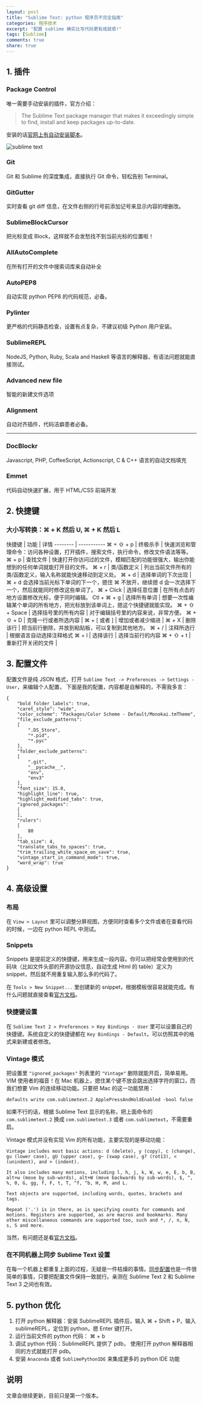 ```yaml
---
layout: post
title: "Sublime Text: python 程序员不完全指南"
categories: 程序技术
excerpt: "配置 sublime 确实比写代码更有成就感!"
tags: [Sublime]
comments: true
share: true
---
```


## 1. 插件

### Package Control

唯一需要手动安装的插件，官方介绍：

> The Sublime Text package manager that makes it exceedingly simple to find, install and keep packages up-to-date.

安装的话[官网上有自动安装脚本](https://sublime.wbond.net/installation)。

![sublime text](https://raw.githubusercontent.com/cizixs/cizixs.github.io/master/images/sublime_text.png)

### Git
Git 和 Sublime 的深度集成，直接执行 Git 命令，轻松告别 Terminal。

### GitGutter
实时查看 git diff 信息，在文件右侧的行号前添加记号来显示内容的增删改。

###  SublimeBlockCursor
把光标变成 Block，这样就不会发愁找不到当前光标的位置啦！

### AllAutoComplete
在所有打开的文件中搜索词库来自动补全

### AutoPEP8
自动实现 python PEP8 的代码规范，必备。

### Pylinter
更严格的代码静态检查，设置有点复杂，不建议初级 Python 用户安装。

### SublimeREPL

NodeJS, Python, Ruby, Scala and Haskell 等语言的解释器，有语法问题就能直接测试。

### Advanced new file
智能的新建文件选项

### Alignment
自动对齐插件，代码洁癖患者必备。

---------

### DocBlockr
Javascript, PHP, CoffeeScript, Actionscript, C & C++ 语言的自动文档填充

### Emmet
代码自动快速扩展，用于 HTML/CSS 前端开发

## 2. 快捷键


### 大小写转换：⌘ + K 然后 U, ⌘ + K 然后 L



快捷键             |           功能              |   详情
--------        |   -----------
⌘ + ⇧ + p       | 终极杀手      |   快速浏览和管理命令：访问各种设置，打开插件，搜索文件，执行命令，修改文件语法等等。
⌘ + p           | 查找文件  |   快速打开你访问过的文件，模糊匹配的功能很强大，输出你能想到的任何单词就能打开目的文件。
⌘ + r           | 类/函数定义    | 列出当前文件所有的类/函数定义，输入名称就能快速移动到定义处。
⌘ + d           | 选择单词的下次出现     | ⌘ + d 会选择当前光标下单词的下一个，摁住 ⌘ 不放开，继续摁 d 会一次选择下一个，然后就能同时修改这些单词了。
⌘ + Click       | 选择任意位置    |   在所有点击的地方设置修改光标，便于同时编辑。
Ctl + ⌘ + g     |   选择所有单词  |   想要一次性编辑某个单词的所有地方，把光标放到该单词上，摁这个快捷键就能实现。
⌘ + ⇧ + Space   | 选择括号里的所有内容 | 对于编辑括号里的内容来说，非常方便。
⌘ + ⇧ + D       | 克隆一行或者所选内容 |
⌘ + \[ 或者 \]  | 增加或者减少缩进        |
⌘ + X           | 删除该行          | 把当前行删除，并放到粘贴板，可以复制到其他地方。
⌘ + /           | 注释所选行         | 根据语言自动选择注释格式
⌘ + l           | 选择该行          | 选择当前行的内容
⌘ + ⇧ + t       | 重新打开关闭的文件 |


## 3. 配置文件

配置文件是纯 JSON 格式，打开 `Sublime Text -> Preferences -> Settings - User`，来编辑个人配置， 下面是我的配置，内容都是自解释的，不需我多言：

    {
        "bold_folder_labels": true,
        "caret_style": "wide",
        "color_scheme": "Packages/Color Scheme - Default/Monokai.tmTheme",
        "file_exclude_patterns":
        [
            ".DS_Store",
            "*.pid",
            "*.pyc"
        ],
        "folder_exclude_patterns":
        [
            ".git",
            "__pycache__",
            "env",
            "env3"
        ],
        "font_size": 15.0,
        "highlight_line": true,
        "highlight_modified_tabs": true,
        "ignored_packages":
        [
        ],
        "rulers":
        [
            80
        ],
        "tab_size": 4,
        "translate_tabs_to_spaces": true,
        "trim_trailing_white_space_on_save": true,
        "vintage_start_in_command_mode": true,
        "word_wrap": true
    }


## 4. 高级设置

### 布局
在 `View > Layout` 里可以调整分屏视图，方便同时查看多个文件或者在查看代码的时候，一边在 python REPL 中测试。

### Snippets
Snippets 是提前定义的快捷键，用来生成一段内容。你可以把经常会使用到的代码块（比如文件头部的开源协议信息，自动生成 Html 的 table）定义为 snippet，然后就不用重复输入那么多的代码了。

在 `Tools > New Snippet...` 里创建新的 snippet，根据模板很容易就能完成。有什么问题就直接查看[官方文档](http://sublimetext.info/docs/en/extensibility/snippets.html)。

### 快捷键设置

在 `Sublime Text 2 > Preferences > Key Bindings - User` 里可以设置自己的快捷键。系统自定义的快捷键都在 `Key Bindings - Default`，可以仿照其中的格式来新建或者修改。

### Vintage 模式
把设置里 `"ignored_packages"` 列表里的 `"Vintage"` 删除就能开启，简单易用。VIM 使用者的福音！在 Mac 机器上，摁住某个键不放会跳出选择字符的窗口，而我们想要 Vim 的连续移动功能。只要把 Mac 的这一功能禁用：

    defaults write com.sublimetext.2 ApplePressAndHoldEnabled -bool false

如果不行的话，根据 Sublime Text 显示的名称，把上面命令的 `com.sublimetext.2` 换成 `com.sublimetext.3` 或者 `com.sublimetext`，不需要重启。

Vintage 模式并没有实现 Vim 的所有功能，主要实现的是移动功能：

    Vintage includes most basic actions: d (delete), y (copy), c (change), gu (lower case), gU (upper case), g~ (swap case), g? (rot13), < (unindent), and > (indent).

    It also includes many motions, including l, h, j, k, W, w, e, E, b, B, alt+w (move by sub-words), alt+W (move backwards by sub-words), $, ^, %, 0, G, gg, f, F, t, T, ^f, ^b, H, M, and L.

    Text objects are supported, including words, quotes, brackets and tags.

    Repeat ('.') is in there, as is specifying counts for commands and motions. Registers are supported, as are macros and bookmarks. Many other miscellaneous commands are supported too, such and *, /, n, N, s, S and more.

当然，有问题还是看[官方文档](http://www.sublimetext.com/docs/3/vintage.html)。

### 在不同机器上同步 Sublime Text 设置
在每一个机器上都重复上面的过程，无疑是一件枯燥的事情。[同步配置](https://sublime.wbond.net/docs/syncing)也是一件很简单的事情，只要把配置文件保持一致就行。亲测在 Sublime Text 2 和 Sublime Text 3 之间也有效。

## 5. python 优化

1. 打开 python 解释器：安装 SublimeREPL 插件后，输入 ⌘ + Shift + P，输入 sublimeREPL，定位到 python，摁 Enter 键打开。
2. 运行当前文件的 python 代码： ⌘ + b
4. 调试 python 代码：SublimeREPL 提供了 pdb， 使用打开 python 解释器相同的方式就能打开 pdb。
5. 安装 `Anaconda` 或者 `SublimePythonIDE` 来集成更多的 python IDE 功能



## 说明
文章会继续更新，目前只是第一个版本。

